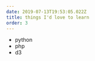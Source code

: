```yaml
---
date: 2019-07-13T19:53:05.022Z
title: things I'd love to learn
order: 3
---
```

- python
- php
- d3
